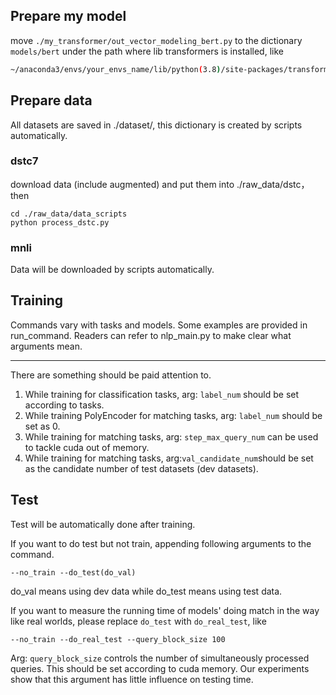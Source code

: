 ## Prepare my model

move `./my_transformer/out_vector_modeling_bert.py` to the dictionary `models/bert` under the path where lib transformers is installed, like

```bash
~/anaconda3/envs/your_envs_name/lib/python(3.8)/site-packages/transformers/models/bert`
```

## Prepare data

All datasets are saved in ./dataset/, this dictionary is created by scripts automatically.

### dstc7

download data (include augmented) and put them into ./raw_data/dstc， then

```shell
cd ./raw_data/data_scripts
python process_dstc.py
```

### mnli

Data will be downloaded by scripts automatically.

## Training

Commands vary with tasks and models. Some examples are provided in run_command. Readers can refer to nlp_main.py to make clear what arguments mean.

---

There are something should be paid attention to.

1. While training for classification tasks, arg: `label_num` should be set according to tasks.
2. While training PolyEncoder for matching tasks, arg: `label_num` should be set as 0.
3. While training for matching tasks, arg: `step_max_query_num` can be used to tackle cuda out of memory.
4. While training for matching tasks, arg:`val_candidate_num`should be set as the candidate number of test datasets (dev datasets).

## Test

Test will be automatically done after training.

If you want to do test but not train, appending following arguments to the command.

```shell
--no_train --do_test(do_val)
```

do_val means using dev data while do_test means using test data.

If you want to measure the running time of models' doing match in the way like real worlds, please replace `do_test` 
with `do_real_test`, like

```shell
--no_train --do_real_test --query_block_size 100
```

Arg: `query_block_size` controls the number of simultaneously processed queries. This should be set according to cuda memory. Our experiments show that this argument has little influence on testing time.